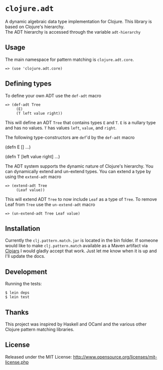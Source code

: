 # `clojure.adt`

A dynamic algebraic data type implementation for Clojure.  This library is based on Clojure's hierarchy.  
The ADT hierarchy is accessed through the variable `adt-hierarchy`

## Usage

The main namespace for pattern matching is `clojure.adt.core`. 

    => (use 'clojure.adt.core)

## Defining types

To define your own ADT use the `def-adt` macro

    => (def-adt Tree
         (E)
         (T left value right))

This will define an ADT `Tree` that contains types `E` and `T`.  `E` is a nullary
type and has no values.  `T` has values `left`, `value`, and `right`.  

The following type-constructors are `def`'d by the `def-adt` macro

(defn E [] ...)

(defn T [left value right] ...)  

The ADT system supports the dynamic nature of Clojure's hierarchy.  You can dynamically 
extend and un-extend types.  You can extend a type by using the `extend-adt` macro

    => (extend-adt Tree
         (Leaf value))

This will extend ADT `Tree` to now include `Leaf` as a type of `Tree`.  To remove Leaf
from `Tree` use the `un-extend-adt` macro

    => (un-extend-adt Tree Leaf value)

## Installation

Currently the `clj.pattern.match.jar` is located in the bin folder.  If someone would like
to make `clj.pattern.match` available as a Maven artifact via [Clojars](http://clojars.org/) I
would gladly accept that work. Just let me know when it is up and I'll update the docs.

## Development

Running the tests:

    $ lein deps
    $ lein test

## Thanks

This project was inspired by Haskell and OCaml and the various other Clojure
pattern matching libraries.  

## License

Released under the MIT License: <http://www.opensource.org/licenses/mit-license.php>

